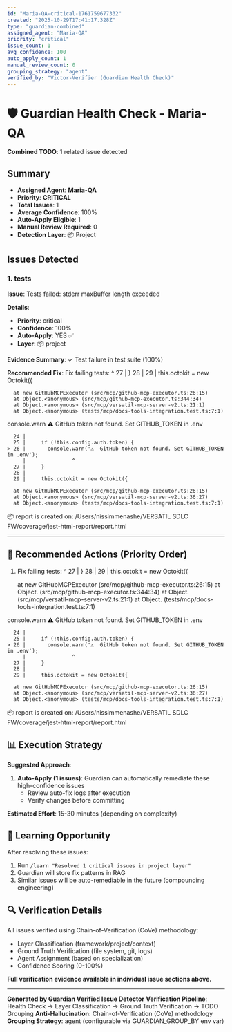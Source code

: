 ```yaml
---
id: "Maria-QA-critical-1761759677332"
created: "2025-10-29T17:41:17.328Z"
type: "guardian-combined"
assigned_agent: "Maria-QA"
priority: "critical"
issue_count: 1
avg_confidence: 100
auto_apply_count: 1
manual_review_count: 0
grouping_strategy: "agent"
verified_by: "Victor-Verifier (Guardian Health Check)"
---
```


# 🛡️ Guardian Health Check - Maria-QA

**Combined TODO**: 1 related issue detected

## Summary

- **Assigned Agent**: **Maria-QA**
- **Priority**: **CRITICAL**
- **Total Issues**: 1
- **Average Confidence**: 100%
- **Auto-Apply Eligible**: 1
- **Manual Review Required**: 0
- **Detection Layer**: 📦 Project

## Issues Detected

### 1. tests

**Issue**: Tests failed: stderr maxBuffer length exceeded

**Details**:
- **Priority**: critical
- **Confidence**: 100%
- **Auto-Apply**: YES ✅
- **Layer**: 📦 project

**Evidence Summary**: ✓ Test failure in test suite (100%)

**Recommended Fix**: Fix failing tests:
        ^
      27 |     }
      28 |
      29 |     this.octokit = new Octokit({

      at new GitHubMCPExecutor (src/mcp/github-mcp-executor.ts:26:15)
      at Object.<anonymous> (src/mcp/github-mcp-executor.ts:344:34)
      at Object.<anonymous> (src/mcp/versatil-mcp-server-v2.ts:21:1)
      at Object.<anonymous> (tests/mcp/docs-tools-integration.test.ts:7:1)

  console.warn
    ⚠️  GitHub token not found. Set GITHUB_TOKEN in .env

      24 |
      25 |     if (!this.config.auth.token) {
    > 26 |       console.warn('⚠️  GitHub token not found. Set GITHUB_TOKEN in .env');
         |               ^
      27 |     }
      28 |
      29 |     this.octokit = new Octokit({

      at new GitHubMCPExecutor (src/mcp/github-mcp-executor.ts:26:15)
      at Object.<anonymous> (src/mcp/versatil-mcp-server-v2.ts:36:27)
      at Object.<anonymous> (tests/mcp/docs-tools-integration.test.ts:7:1)

📦 report is created on: /Users/nissimmenashe/VERSATIL SDLC FW/coverage/jest-html-report/report.html


---

## 🎯 Recommended Actions (Priority Order)

1. Fix failing tests:
        ^
      27 |     }
      28 |
      29 |     this.octokit = new Octokit({

      at new GitHubMCPExecutor (src/mcp/github-mcp-executor.ts:26:15)
      at Object.<anonymous> (src/mcp/github-mcp-executor.ts:344:34)
      at Object.<anonymous> (src/mcp/versatil-mcp-server-v2.ts:21:1)
      at Object.<anonymous> (tests/mcp/docs-tools-integration.test.ts:7:1)

  console.warn
    ⚠️  GitHub token not found. Set GITHUB_TOKEN in .env

      24 |
      25 |     if (!this.config.auth.token) {
    > 26 |       console.warn('⚠️  GitHub token not found. Set GITHUB_TOKEN in .env');
         |               ^
      27 |     }
      28 |
      29 |     this.octokit = new Octokit({

      at new GitHubMCPExecutor (src/mcp/github-mcp-executor.ts:26:15)
      at Object.<anonymous> (src/mcp/versatil-mcp-server-v2.ts:36:27)
      at Object.<anonymous> (tests/mcp/docs-tools-integration.test.ts:7:1)

📦 report is created on: /Users/nissimmenashe/VERSATIL SDLC FW/coverage/jest-html-report/report.html


## 📊 Execution Strategy

**Suggested Approach**:

1. **Auto-Apply (1 issues)**: Guardian can automatically remediate these high-confidence issues
   - Review auto-fix logs after execution
   - Verify changes before committing


**Estimated Effort**: 15-30 minutes (depending on complexity)

## 🧠 Learning Opportunity

After resolving these issues:
1. Run `/learn "Resolved 1 critical issues in project layer"`
2. Guardian will store fix patterns in RAG
3. Similar issues will be auto-remediable in the future (compounding engineering)

## 🔍 Verification Details

All issues verified using Chain-of-Verification (CoVe) methodology:
- Layer Classification (framework/project/context)
- Ground Truth Verification (file system, git, logs)
- Agent Assignment (based on specialization)
- Confidence Scoring (0-100%)

**Full verification evidence available in individual issue sections above.**

---

**Generated by Guardian Verified Issue Detector**
**Verification Pipeline**: Health Check → Layer Classification → Ground Truth Verification → TODO Grouping
**Anti-Hallucination**: Chain-of-Verification (CoVe) methodology
**Grouping Strategy**: agent (configurable via GUARDIAN_GROUP_BY env var)
